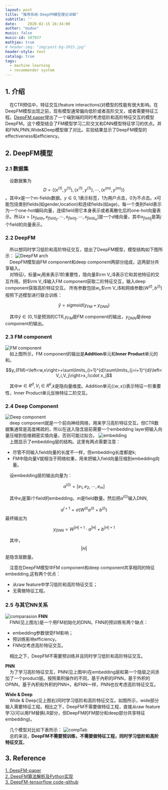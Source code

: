 ```yaml
---
layout: post
title: "推荐系统-DeepFM模型理论详解"
subtitle: ''
date:     2020-02-15 16:34:00
author: "mudux"
music: false
music-id: 187937
mathjax: true
# header-img: "img/post-bg-2015.jpg"
header-style: text
catalog: true
tags:
  - machine learning
  - recommender system
---
```


## 1. 介绍
&emsp;在CTR预估中，特征交互(feature interactions)对模型的性能有很大影响。在DeepFM模型出现之前，现有模型通常偏向低阶或者高阶交叉，或者需要特征工程。[DeepFM paper](https://www.ijcai.org/Proceedings/2017/0239.pdf)提出了一个端到端的同时考虑低阶和高阶特征交互的模型DeepFM。这个模型结合了FM模型学习二阶交叉和DNN模型特征学习的优点。并和FNN,PNN,Wide&Deep模型做了对比。实验结果显示了DeepFM模型的effectiveness和efficiency。

## 2. DeepFM模型
### 2.1 数据集
&emsp;设数据集为$$D=\left\{(x^{(1)}, y^{(1)}),(x^{(1)}, y^{(1)}),\cdots, (x^{(m)}, y^{(m)})\right\}$$。其中$x$是一个m-fields数据。$y\in{0,1}$表示标签，1为用户点击，0为不点击。$x$可能包括类别fields(如gender,location)和连续fields(如age)，每一个类别field表示为一个one-hot编码向量，连续field用它本身表示或者离散化后的one-hot向量表示。所以$x=\left[x_{field_1},x_{field_2},\cdots,x_{field_j},\cdots, x_{field_m}\right]$是一个$d$维向量，其中$x_{field_j}$是第$j$个field的向量表示。
### 2.2 DeepFM
&emsp;所以想同时学习低阶和高阶特征交互，提出了DeepFM模型，模型结构如下图所示：
![DeepFM arch](https://gitee.com/alston972/MarkDownPhotos/raw/master/2020-02-15/DeepFMarch.PNG)  
&emsp;DeepFM模型由FM component和deep component两部分组成，这两部分共享输入。  
&emsp;对特征$i$，标量$w_i$用来表示1阶重要性，隐向量$\rm V_i$表示它和其他特征的交互作用。把$\rm V_i$输入FM component获取二阶特征交互，输入deep component获取高阶特征交互。
所有参数包括$w_i$,$\rm V_i$和网络参数($W^{(l)},b^{(l)}$)按照下述模型进行联合训练：

$$\widehat y=sigmoid(y_{FM}+y_{DNN})$$

&emsp;其中$\widehat y\in(0,1)$是预测的CTR,$y_{FM}$是FM component的输出，$y_{DNN}$是deep component的输出。

### 2.3 FM component
![FM component](https://gitee.com/alston972/MarkDownPhotos/raw/master/2020-02-15/FMComp.PNG)  
&emsp;如上图所示，FM component的输出是**Addition**单元和**Inner Product**单元的和。

$$y_{FM}=\left<w,x\right>+\sum\limits_{i=1}^{d}\sum\limits_{j=i+1}^{d}\left<V_i,V_j\right>x_i\cdot x_j$$

&emsp;其中$w\in R^{d},V_i\in R^k$,$k$是隐向量维度。Addition单元($\left<w,x\right>$)表示特征一阶重要性，Inner Product单元反映特征二阶交互。

### 2.4 Deep Component
![Deep component](https://gitee.com/alston972/MarkDownPhotos/raw/master/2020-02-15/DeepComp.PNG)  
&emsp;deep component就是一个前向神经网络，用来学习高阶特征交互。但CTR数据集通常是高度稀疏的，所以在送入隐含层前需要一个embedding layer把输入向量压缩到低维稠密实值向量，否则可能过拟合。
![embedding](https://gitee.com/alston972/MarkDownPhotos/raw/master/2020-02-15/embedding.PNG)  
&emsp;上图显示了embedding层的结构。这里有两点需要注意：
- 尽管不同输入field向量的长度不一样，但embedding长度都是k;
- FM中隐向量V就相当于网络权重，用来把输入field向量压缩到embedding向量。

&emsp;设embedding层的输出向量为：

$$a^{(0)}=\left[e_1,e_2,\cdots, e_m\right]$$

&emsp;其中$e_i$是第i个field的embedding，$m$是field数量。然后把$a^{(0)}$输入DNN,

$$a^{l+1}=\sigma \left(W^{(l)}a^{(l)}+b^{(l)}\right)$$
最终输出为

$$y_{DNN}=W^{|H|+1}\cdot a^{|H|}+b^{|H|+1}$$

&emsp;其中，$$|H|$$
是隐含层数量。

&emsp;注意在DeepFM模型中FM component和deep component共享相同的特征embedding,这有两个优点：
- 从raw feature中学习低阶和高阶特征交互；
- 无需做特征工程。

### 2.5 与其它NN关系
![comparasion](https://gitee.com/alston972/MarkDownPhotos/raw/master/2020-02-15/comparasion.PNG)
**FNN**  
&emsp;FNN(见上图左)是一个用FM初始化的DNN。FNN的预训练有两个缺点：
- embedding参数很受FM影响；
- 预训练影响efficiency。
- FNN仅考虑高阶特征交互。

&emsp;相比之下，DeepFM不需要预训练并且同时学习低阶和高阶特征交互。

**PNN**  
&emsp;为了学习高阶特征交互，PNN(见上图中)在embedding层和第一个隐层之间添加了一个product层。按照乘积操作的不同，基于內积的IPNN，基于外积的OPNN，基于內积和外积的PNN*。和FNN一样，PNN也仅考虑高阶特征交互。

**Wide & Deep**  
&emsp;Wide & Deep(见上图右)同时学习低阶和高阶特征交互。如图所示，wide部分输入需要特征工程。相比之下，DeepFM不需要做特征工程，直接从raw feature学习(可以用FM替换LR部分，但DeepFM的FM部分和deep部分共享特征embedding)。

&emsp;几个模型对比如下表所示：
![compTab](https://gitee.com/alston972/MarkDownPhotos/raw/master/2020-02-15/compTab.PNG)  
&emsp;总的来说，**DeepFM不需要预训练，不需要做特征工程，同时学习低阶和高阶特征交互**。

## 3. Reference
[1. DeepFM-paper](https://www.ijcai.org/Proceedings/2017/0239.pdf)  
[2. DeepFM算法解析及Python实现](https://www.cnblogs.com/wkang/p/9881921.html)  
[3. DeepFM-tensorflow code-github](https://github.com/ChenglongChen/tensorflow-DeepFM)  